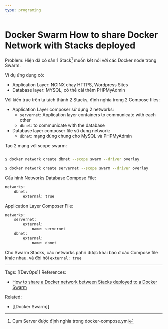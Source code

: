 ```yaml
---
type: programing 
---
```

# Docker Swarm How to share Docker Network with Stacks deployed
Problem: Hiện đã có sẵn 1 Stack[^1] muốn kết nối với các Docker node trong Swarm. 

Ví dụ ứng dụng có:
- Application Layer: NGINX chạy HTTPS, Wordpress Sites
- Database layer: MYSQL, có thể cài thêm PHPMyAdmin

Với kiến trúc trên ta tách thành 2 Stacks, định nghĩa trong 2 Compose files:
- Application Layer composer sử dụng 2 networks:
	- `servernet`: Application layer containers to communicate with each other
	- `dbnet`: to communicate with the database
- Database layer composer file sử dụng network:
	- `dbnet`: mạng dùng chung cho MySQL và PHPMyAdmin

Tạo 2 mạng với scope swarm:
```bash

$ docker network create dbnet --scope swarm --driver overlay 

$ docker network create servernet --scope swarm --driver overlay
```

Cấu hình Networks
Database Compose File:
```bash
networks: 
	dbnet: 
		external: true
```

Application Layer Composer File:
```bash
networks:
    servernet:
        external:
            name: servernet
    dbnet:
        external:
            name: dbnet
```
Cho Swarm Stacks, các networks pahri được khai báo ở các Compose file khác nhau. và đòi hỏi `external: true`

--- 
Tags: [[DevOps]]
References:
- [How to share a Docker network between Stacks deployed to a Docker Swarm](https://techsparx.com/software-development/docker/swarm/share-networks.html)
	
Related: 
- [[Docker Swarm]]

[^1]: Cụm Server được định nghĩa trong docker-compose.yml